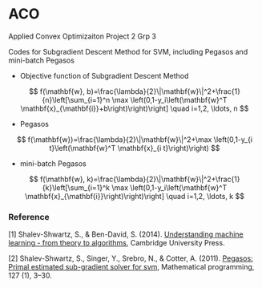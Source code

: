 # ACO
 Applied Convex Optimizaiton Project 2 Grp 3

Codes for Subgradient Descent Method for SVM, including Pegasos and mini-batch Pegasos
* Objective function of Subgradient Descent Method  

$$ 
f(\mathbf{w}, b)=\frac{\lambda}{2}\|\mathbf{w}\|^2+\frac{1}{n}\left[\sum_{i=1}^n \max \left(0,1-y_i\left(\mathbf{w}^T \mathbf{x}_{\mathbf{i}}+b\right)\right)\right] \quad i=1,2, \ldots, n
$$

* Pegasos

$$
f(\mathbf{w})=\frac{\lambda}{2}\|\mathbf{w}\|^2+\max \left(0,1-y_{i t}\left(\mathbf{w}^T \mathbf{x}_{i t}\right)\right)
$$

* mini-batch Pegasos

$$
f(\mathbf{w}, k)=\frac{\lambda}{2}\|\mathbf{w}\|^2+\frac{1}{k}\left[\sum_{i=1}^k \max \left(0,1-y_i\left(\mathbf{w}^T \mathbf{x}_{\mathbf{i}}\right)\right)\right] \quad i=1,2, \ldots, k
$$

### Reference
[1] Shalev-Shwartz, S., & Ben-David, S. (2014). [Understanding machine learning - from theory to algorithms](https://www.cs.huji.ac.il/w~shais/UnderstandingMachineLearning/understanding-machine-learning-theory-algorithms.pdf),
Cambridge University Press.  

[2] Shalev-Shwartz, S., Singer, Y., Srebro, N., & Cotter, A. (2011). [Pegasos: Primal estimated sub-gradient solver
for svm](https://home.ttic.edu/~nati/Publications/PegasosMPB.pdf), Mathematical programming, 127 (1), 3–30.

